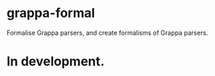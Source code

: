 # grappa-formal
Formalise Grappa parsers, and create formalisms of Grappa parsers.

# In development.
